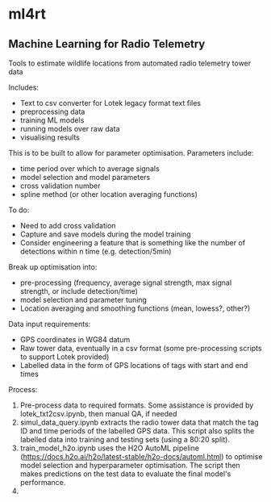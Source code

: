 # ml4rt

## Machine Learning for Radio Telemetry

Tools to estimate wildlife locations from automated radio telemetry tower data

Includes:
- Text to csv converter for Lotek legacy format text files
- preprocessing data
- training ML models
- running models over raw data
- visualising results

This is to be built to allow for parameter optimisation. Parameters include:
- time period over which to average signals
- model selection and model parameters
- cross validation number
- spline method (or other location averaging functions)

To do:
- Need to add cross validation
- Capture and save models during the model training
- Consider engineering a feature that is something like the number of detections within n time (e.g. detection/5min)

Break up optimisation into:
- pre-processing (frequency, average signal strength, max signal strength, or include detection/time)
- model selection and parameter tuning
- Location averaging and smoothing functions (mean, lowess?, other?)

Data input requirements:
- GPS coordinates in WG84 datum
- Raw tower data, eventually in a csv format (some pre-processing scripts to support Lotek provided)
- Labelled data in the form of GPS locations of tags with start and end times

Process:
1. Pre-process data to required formats. Some assistance is provided by lotek_txt2csv.ipynb, then manual QA, if needed
2. simul_data_query.ipynb extracts the radio tower data that match the tag ID and time periods of the labelled GPS data. This script also splits the labelled data into training and testing sets (using a 80:20 split).
3. train_model_h2o.ipynb uses the H2O AutoML pipeline (https://docs.h2o.ai/h2o/latest-stable/h2o-docs/automl.html) to optimise model selection and hyperparameter optimisation. The script then makes predictions on the test data to evaluate the final model's performance.
4. 